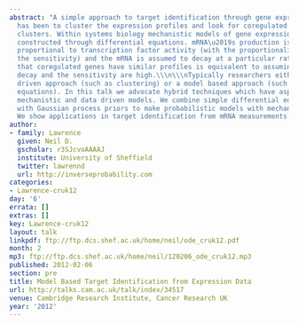 ```yaml
---
abstract: "A simple approach to target identification through gene expression studies
  has been to cluster the expression profiles and look for coregulated genes within
  clusters. Within systems biology mechanistic models of gene expression are typically
  constructed through differential equations. mRNA\u2019s production is taken to be
  proportional to transcription factor activity (with the proportionality given by
  the sensitivity) and the mRNA is assumed to decay at a particular rate. The assumption
  that coregulated genes have similar profiles is equivalent to assuming both the
  decay and the sensitivity are high.\\\n\\\nTypically researchers either use a data
  driven approach (such as clustering) or a model based approach (such as differential
  equations). In this talk we advocate hybrid techniques which have aspects of the
  mechanistic and data driven models. We combine simple differential equation models
  with Gaussian process priors to make probabilistic models with mechanistic underpinnings.
  We show applications in target identification from mRNA measurements."
author:
- family: Lawrence
  given: Neil D.
  gscholar: r3SJcvoAAAAJ
  institute: University of Sheffield
  twitter: lawrennd
  url: http://inverseprobability.com
categories:
- Lawrence-cruk12
day: '6'
errata: []
extras: []
key: Lawrence-cruk12
layout: talk
linkpdf: ftp://ftp.dcs.shef.ac.uk/home/neil/ode_cruk12.pdf
month: 2
mp3: ftp://ftp.dcs.shef.ac.uk/home/neil/120206_ode_cruk12.mp3
published: 2012-02-06
section: pre
title: Model Based Target Identification from Expression Data
url: http://talks.cam.ac.uk/talk/index/34517
venue: Cambridge Research Institute, Cancer Research UK
year: '2012'
---
```

